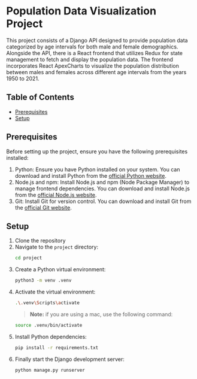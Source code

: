 # Population Data Visualization Project

This project consists of a Django API designed to provide population data categorized by age intervals for both male and female demographics. Alongside the API, there is a React frontend that utilizes Redux for state management to fetch and display the population data. The frontend incorporates React ApexCharts to visualize the population distribution between males and females across different age intervals from the years 1950 to 2021.

## Table of Contents

- [Prerequisites](#prerequisites)
- [Setup](#setup)


## Prerequisites
Before setting up the project, ensure you have the following prerequisites installed:
1. Python: Ensure you have Python installed on your system. You can download and install Python from the [official Python website](https://www.python.org/downloads/).
2. Node.js and npm: Install Node.js and npm (Node Package Manager) to manage frontend dependencies. You can download and install Node.js from the [official Node.js website](https://nodejs.org/en).
3. Git: Install Git for version control. You can download and install Git from the [official Git website](https://git-scm.com/).

## Setup

1. Clone the repository
2. Navigate to the `project` directory:
	```sh
	cd project
	```
3. Create a Python virtual environment:
	```sh
	python3 -m venv .venv
	```
4. Activate the virtual environment:
	```sh
	.\.venv\Scripts\activate
	```
	> **Note:** if you are using a mac, use the following command:
	```sh
	source .venv/bin/activate
	```
5. Install Python dependencies:
	```sh
	pip install -r requirements.txt
	```
6. Finally start the Django development server:
	```sh
	python manage.py runserver
	```
